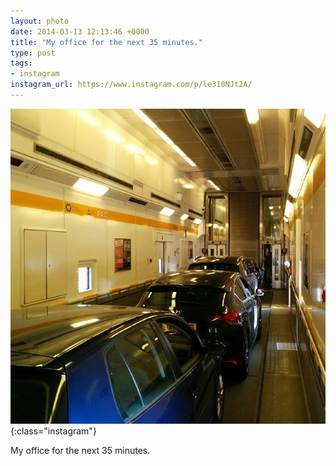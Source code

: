 ```yaml
---
layout: photo
date: 2014-03-13 12:13:46 +0000
title: "My office for the next 35 minutes."
type: post
tags:
- instagram
instagram_url: https://www.instagram.com/p/le310NJt2A/
---
```


![Instagram - le310NJt2A](/img/le310NJt2A.jpg){:class="instagram"}

My office for the next 35 minutes.

